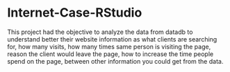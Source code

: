 # Internet-Case-RStudio
This project had the objective to analyze the data from datadb to understand better their website information as what clients are searching for, how many visits, how many times same person is visiting the page, reason the client would leave the page, how to increase the time people spend on the page, between other information you could get from the data. 
